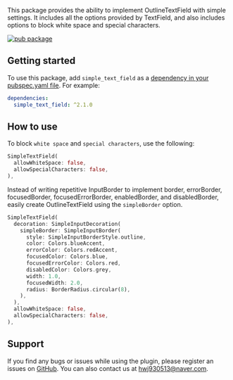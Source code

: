 This package provides the ability to implement OutlineTextField with simple settings.
It includes all the options provided by TextField, and also includes options to block white space and special characters.

[![pub package](https://img.shields.io/pub/v/simple_text_field.svg)](https://pub.dev/packages/simple_text_field)

## Getting started

To use this package, add `simple_text_field` as a [dependency in your pubspec.yaml file](https://flutter.io/platform-plugins/). For example:

```yaml
dependencies:
  simple_text_field: ^2.1.0
```

## How to use

To block `white space` and `special characters`, use the following:

```dart
SimpleTextField(
  allowWhiteSpace: false,
  allowSpecialCharacters: false,
),
```

Instead of writing repetitive InputBorder to implement border, errorBorder, focusedBorder, 
focusedErrorBorder, enabledBorder, and disabledBorder, easily create OutlineTextField using the `simpleBorder` option.

```dart
SimpleTextField(
  decoration: SimpleInputDecoration(
    simpleBorder: SimpleInputBorder(
      style: SimpleInputBorderStyle.outline,
      color: Colors.blueAccent,
      errorColor: Colors.redAccent,
      focusedColor: Colors.blue,
      focusedErrorColor: Colors.red,
      disabledColor: Colors.grey,
      width: 1.0,
      focusedWidth: 2.0,
      radius: BorderRadius.circular(8),
    ),
  ),
  allowWhiteSpace: false,
  allowSpecialCharacters: false,
),
```

## Support

If you find any bugs or issues while using the plugin, please register an issues on [GitHub](https://github.com/Dev-hwang/simple_text_field/issues). You can also contact us at <hwj930513@naver.com>.

